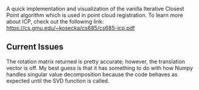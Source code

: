 A quick implementation and visualization of the vanilla Iterative Closest Point algorithm which is used in point cloud registration. To learn more about ICP, check out the following link:
https://cs.gmu.edu/~kosecka/cs685/cs685-icp.pdf

## Current Issues
The rotation matrix returned is pretty accurate; however, the translation vector is off. My best guess is that it has something to do with how Numpy handles singular value decomposition
because the code behaves as expected until the SVD function is called.
